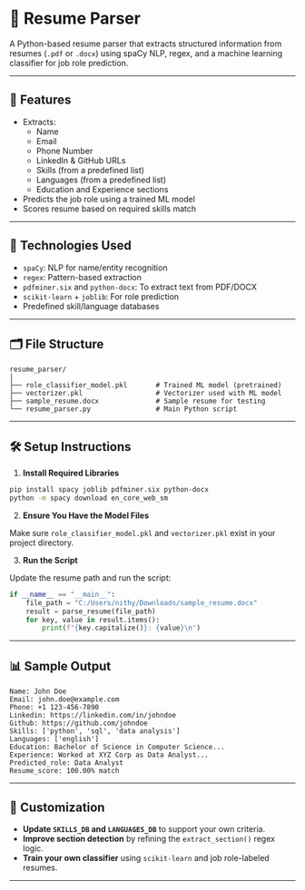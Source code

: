 # 📄 Resume Parser

A Python-based resume parser that extracts structured information from resumes (`.pdf` or `.docx`) using spaCy NLP, regex, and a machine learning classifier for job role prediction.

---

## 🚀 Features

- Extracts:
  - Name
  - Email
  - Phone Number
  - LinkedIn & GitHub URLs
  - Skills (from a predefined list)
  - Languages (from a predefined list)
  - Education and Experience sections
- Predicts the job role using a trained ML model
- Scores resume based on required skills match

---

## 🧠 Technologies Used

- `spaCy`: NLP for name/entity recognition
- `regex`: Pattern-based extraction
- `pdfminer.six` and `python-docx`: To extract text from PDF/DOCX
- `scikit-learn` + `joblib`: For role prediction
- Predefined skill/language databases

---

## 🗂️ File Structure

```plaintext
resume_parser/
│
├── role_classifier_model.pkl       # Trained ML model (pretrained)
├── vectorizer.pkl                  # Vectorizer used with ML model
├── sample_resume.docx              # Sample resume for testing
└── resume_parser.py                # Main Python script
```

---

## 🛠️ Setup Instructions

1. **Install Required Libraries**

```bash
pip install spacy joblib pdfminer.six python-docx
python -m spacy download en_core_web_sm
```

2. **Ensure You Have the Model Files**

Make sure `role_classifier_model.pkl` and `vectorizer.pkl` exist in your project directory.

3. **Run the Script**

Update the resume path and run the script:

```python
if __name__ == "__main__":
    file_path = "C:/Users/nithy/Downloads/sample_resume.docx"
    result = parse_resume(file_path)
    for key, value in result.items():
        print(f"{key.capitalize()}: {value}\n")
```

---

## 📊 Sample Output

```plaintext
Name: John Doe
Email: john.doe@example.com
Phone: +1 123-456-7890
Linkedin: https://linkedin.com/in/johndoe
Github: https://github.com/johndoe
Skills: ['python', 'sql', 'data analysis']
Languages: ['english']
Education: Bachelor of Science in Computer Science...
Experience: Worked at XYZ Corp as Data Analyst...
Predicted_role: Data Analyst
Resume_score: 100.00% match
```

---

## 🧪 Customization

- **Update `SKILLS_DB` and `LANGUAGES_DB`** to support your own criteria.
- **Improve section detection** by refining the `extract_section()` regex logic.
- **Train your own classifier** using `scikit-learn` and job role-labeled resumes.

---

